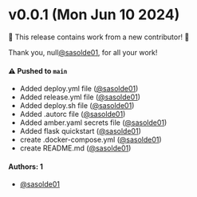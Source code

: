 # v0.0.1 (Mon Jun 10 2024)

:tada: This release contains work from a new contributor! :tada:

Thank you, null[@sasolde01](https://github.com/sasolde01), for all your work!

#### ⚠️ Pushed to `main`

- Added deploy.yml file ([@sasolde01](https://github.com/sasolde01))
- Added release.yml file ([@sasolde01](https://github.com/sasolde01))
- Added deploy.sh file ([@sasolde01](https://github.com/sasolde01))
- Added .autorc file ([@sasolde01](https://github.com/sasolde01))
- Added amber.yaml secrets file ([@sasolde01](https://github.com/sasolde01))
- Added flask quickstart ([@sasolde01](https://github.com/sasolde01))
- create .docker-compose.yml ([@sasolde01](https://github.com/sasolde01))
- create README.md ([@sasolde01](https://github.com/sasolde01))

#### Authors: 1

- [@sasolde01](https://github.com/sasolde01)
